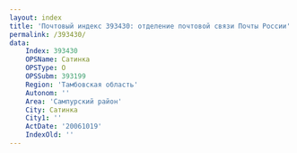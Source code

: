 ```yaml
---
layout: index
title: 'Почтовый индекс 393430: отделение почтовой связи Почты России'
permalink: /393430/
data:
    Index: 393430
    OPSName: Сатинка
    OPSType: О
    OPSSubm: 393199
    Region: 'Тамбовская область'
    Autonom: ''
    Area: 'Сампурский район'
    City: Сатинка
    City1: ''
    ActDate: '20061019'
    IndexOld: ''
---
```

